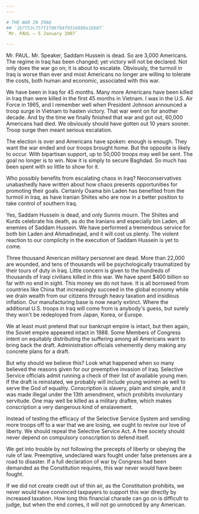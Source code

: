 ```yaml
---
---

# THE WAR IN IRAQ
## `1b7753c757f1f06f84f9316888e18b87`
`Mr. PAUL — 5 January 2007`

---
```



Mr. PAUL. Mr. Speaker, Saddam Hussein is dead. So are 3,000 
Americans. The regime in Iraq has been changed; yet victory will not be 
declared. Not only does the war go on; it is about to escalate. 
Obviously, the turmoil in Iraq is worse than ever and most Americans no 
longer are willing to tolerate the costs, both human and economic, 
associated with this war.

We have been in Iraq for 45 months. Many more Americans have been 
killed in Iraq than were killed in the first 45 months in Vietnam. I 
was in the U.S. Air Force in 1965, and I remember well when President 
Johnson announced a troop surge in Vietnam to hasten victory. That war 
went on for another decade. And by the time we finally finished that 
war and got out, 60,000 Americans had died. We obviously should have 
gotten out 10 years sooner. Troop surge then meant serious escalation.

The election is over and Americans have spoken: enough is enough. 
They want the war ended and our troops brought home. But the opposite 
is likely to occur. With bipartisan support, up to 50,000 troops may 
well be sent. The goal no longer is to win. Now it is simply to secure 
Baghdad. So much has been spent with so little to show for it.

Who possibly benefits from escalating chaos in Iraq? Neoconservatives 
unabashedly have written about how chaos presents opportunities for 
promoting their goals. Certainly Osama bin Laden has benefited from the 
turmoil in Iraq, as have Iranian Shiites who are now in a better 
position to take control of southern Iraq.

Yes, Saddam Hussein is dead, and only Sunnis mourn. The Shiites and 
Kurds celebrate his death, as do the Iranians and especially bin Laden, 
all enemies of Saddam Hussein. We have performed a tremendous service 
for both bin Laden and Ahmadinejad, and it will cost us plenty. The 
violent reaction to our complicity in the execution of Saddam Hussein 
is yet to come.

Three thousand American military personnel are dead. More than 22,000 
are wounded, and tens of thousands will be psychologically traumatized 
by their tours of duty in Iraq. Little concern is given to the hundreds 
of thousands of Iraqi civilians killed in this war. We have spent $400 
billion so far with no end in sight. This money we do not have. It is 
all borrowed from countries like China that increasingly succeed in the 
global economy while we drain wealth from our citizens through heavy 
taxation and insidious inflation. Our manufacturing base is now nearly 
extinct. Where the additional U.S. troops in Iraq will come from is 
anybody's guess, but surely they won't be redeployed from Japan, Korea, 
or Europe.

We at least must pretend that our bankrupt empire is intact, but then 
again, the Soviet empire appeared intact in 1988. Some Members of 
Congress intent on equitably distributing the suffering among all 
Americans want to bring back the draft. Administration officials 
vehemently deny making any concrete plans for a draft.

But why should we believe this? Look what happened when so many 
believed the reasons given for our preemptive invasion of Iraq. 
Selective Service officials admit running a check of their list of 
available young men. If the draft is reinstated, we probably will 
include young women as well to serve the God of equality. Conscription 
is slavery, plain and simple, and it was made illegal under the 13th 
amendment, which prohibits involuntary servitude. One may well be 
killed as a military draftee, which makes conscription a very dangerous 
kind of enslavement.

Instead of testing the efficacy of the Selective Service System and 
sending more troops off to a war that we are losing, we ought to revive 
our love of liberty. We should repeal the Selective Service Act. A free 
society should never depend on compulsory conscription to defend 
itself.

We get into trouble by not following the precepts of liberty or 
obeying the rule of law. Preemptive, undeclared wars fought under false 
pretenses are a road to disaster. If a full declaration of war by 
Congress had been demanded as the Constitution requires, this war never 
would have been fought.

If we did not create credit out of thin air, as the Constitution 
prohibits, we never would have convinced taxpayers to support this war 
directly by increased taxation. How long this financial charade can go 
on is difficult to judge, but when the end comes, it will not go 
unnoticed by any American.
